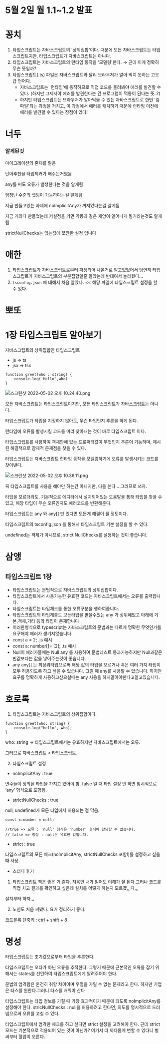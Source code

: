 # 5월 2일 월 1.1~1.2 발표

# 꽁치

1. 타입스크립트는 자바스크립트의 '상위집합'이다. 때문에 모든 자바스크립트는 타입스크립트지만, 타입스크립트가 자바스크립트는 아니다.
2. 타입스크립트는 자바스크립트의 런타임 동작을 '모델링'한다.
→ 근데 이게 정확히 무슨 뜻일까?
3. 타입스크립트(.ts) 파일은 자바스크립트와 달리 브라우저가 알아 먹지 못하는 고오급 언어다.
    - 자바스크립트는 '런타임'에 동작하므로 직접 코드를 돌려봐야 에러를 발견할 수 있다. (하지만 그제서야 에러를 발견한다는 건 프로그램이 먹통이 된다는 뜻..?)
    - 하지만 타입스크립트는 브라우저가 알아먹을 수 있는 자바스크립트로 한번 '컴파일'되는 과정을 거치고, 이 과정에서 에러를 캐치하기 때문에 런타임 이전에 에러를 발견할 수 있다는 장점이 있다!

# 너두

### 알게된것

마이그레이션의 존재를 알음

단어추천을 타입체커가 해주는거였음

any를 써도 오류가 발생한다는 것을 알게됨

엄청난 수준의 셋팅이 가능하다는걸 알게됨

지금 만들고있는 과제에 noImplicitAny가 꺼져있다는걸 알게됨

지금 거의다 만들었는데 저설정을 키면 악몽과 같은 재앙이 일어나게 될거라는것도 알게됨

strictNullChecks는 없는값에 쪼잔한 설정 입니다

# 애한

1. 타입스크립트가 자바스크립트로부터 파생되어 나온거로 알고있었어서 당연히 타입스크립트가 자바스크립트의 부분집합일줄 알았는데 반대여서 놀라웠다...
2. `tsconfig.json` 에 대해서 처음 알았다. << 해당 파일에 타입스크립트 설정을 할 수 있다.

# 뽀또

# 1장 타입스크립트 알아보기

자바스크립트의 상위집합인 타입스크립트

- js ⇒ ts
- jsx ⇒ tsx

```tsx
function greet(who : string) {
    console.log('Hello',who)
}
```

![스크린샷 2022-05-02 오후 10.24.40.png](https://s3-us-west-2.amazonaws.com/secure.notion-static.com/e10f3217-21d2-4532-9780-be03bef346d9/스크린샷_2022-05-02_오후_10.24.40.png)

모든 자바스크립트는 타입스크립트이지만, 모든 타입스크립트가 자바스크립트는 아니다.

타입스크립트가 타입을 지정하지 않아도, 무슨 타입인지 추론을 하게 된다.

런타임에 오류를 발생시킬 코드를 미리 찾아내는 것이 바로 타입스크립트 이다.

타입스크립트를 사용하여 객체안에 있는 프로퍼티값이 무엇인지 추론이 가능하며, 제시된 해결책으로 잠재적 문제점을 찾을 수 있다.

타입스크립트는 자바스크립트 런타임 동작을 모델링하기에 오류를 발생시키는 코드를 찾아낸다.

![스크린샷 2022-05-02 오후 10.36.11.png](https://s3-us-west-2.amazonaws.com/secure.notion-static.com/5562204a-2a74-4ed5-ac86-97a1eaaae549/스크린샷_2022-05-02_오후_10.36.11.png)


꼭 타입스크립트를 사용을 해야만 하는건 아니지만, 다들 쓴다 .. 그러므로 쓰자.

타입을 모르더라도, 기본적으로 에디터에서 설치되어있는 도움말을 통해 타입을 찾을 수 있고, 해당 타입이 무슨 오류인지도 애러코드를 반환해준다.

타입스크립트는 any 와 any[] 만 있다면 모든게 해결이 될 정도이다.

타입스크립트의 tsconfig.json 을 통해서 타입스크립트 기본 설정을 할 수 있다.

undefined는 객체가 아니므로, strict NullChecks를 설정하는 것이 좋습니다.

# 삼앵

## 타입스크립트 1장

- 타입스크립트는 문법적으로 자바스크립트의 상위집합이다.
- 타입스크립트에서 사용가능한 유효한 코드는 자바스크립트에서는 오류를 출력합니다.
- 타입스크립트는 타입체크를 통한 오류구분을 행하여줍니다.
- 타입스크립트의 타입계층도 모든타입을 받을수있는 any 가 상위에있고 아래에
기본,객체,기타 등의 타입이 존재합니다
- 이러한형식으로 typescript는 자바스크립트의 문법과는 다르게 명확한 무엇인가를 요구해야 에러가 생기지않습니다.
- const a = 2; .js 예시
- const a: number[]= [2]; .ts 예시
- Null이 에러가뜰때는 Null any 를 사용하여 문법테스트 통과가능하지만 Null과같은 빈값보다는 값을 넣어주는것이 좋습니다.
- any any[] 는 최상위타입으로써 해당 값의 타입을 모르거나 혹은 여러 가지 타입이 모두 허용되도록 하고 싶을 수 있습니다. 그럴 때 any를 사용할 수 있습니다. 하지만 요구를 명확하게 사용하고싶으실때는 any 사용을 하지말아야한다고알고있습니다.

# 호로록

1. 타입스크립트는 자바스크립트의 상위집합이다.

```tsx
function greet(who: string) {
    console.log("hello", who);
}
```

who: string ⇒ 타입스크립트에서는 유효하지만 자바스크립트에서는 오류.

그러므로 자바스크립트 < 타입스크립트.

2. 타입스크립트 설정
- noImplicitAny : true

변수들이 정의된 타입을 가지고 있어야 함. false 일 때 타입 설정 안 하면 암시적으로 ‘any’ 형식으로 포함됨.

- strictNullChecks : true

null, undefined가 모든 타입에서 허용되는 걸 막음.

```tsx
const x:number = null;

//true => 오류 : 'null' 형식은 'number' 형식에 할당할 수 없습니다.
// false => 정상 : null은 유효한 값입니다.
```

- strict : true

타입스크립트의 모든 체크(noImplicitAny, strictNullChecks 포함!)를 설정하고 싶을 때 사용.

- 스터디 후기
 1. 타입스크립트 책은 좋은 거 같다. 처음인 내가 읽어도 이해가 잘 된다.그러나 코드를 직접 치고 결과를 확인하고 싶은데 설치를 어떻게 하는지 모르겠,,,다,,,

설치부터 하자,,,

2. 노션도 처음 써봤다. 요거 정리하기 좋다.

코드블록 단축키 : ctrl + shift + 8

# 명성

타입스크립트는 초기값으로부터 타입을 추론한다.

타입스크립트는 오타가 아닌 오류를 추적한다.
그렇기 때문에 근본적인 오류를 잡기 위해서는 states를 선언하여 타입스크립트에게 알려주어야 한다.

문법의 엄격함은 온전히 취향 차이이며 우열을 가릴 수 없는 문제라고 한다.
하지만 기업은 타스를 원한다.그러니 타스를 배워야 산다

타입스크립트는 타입 정보를 가질 때 가장 효과적이기 때문에 되도록 noImplicitAny를 설정해야 한다.
stricNullChecks : null을 허용하려고 한다면, 의도를 명시적으로 드러냄으로써 오류를 고칠 수 있다.

타입스크립트에서 엄격한 체크를 하고 싶다면 strict 설정을 고려해야 한다.
근데 strict모드는 기본적으로 적용되어 있는 것이 아닌가?
여기서 더 까다롭게 변할 수 있다니 벌써부터 혈압이 오른다.